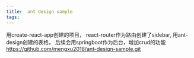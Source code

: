 ```yaml
---
title:  ant design sample
tags:
---
```


用create-react-app创建的项目， react-router作为路由创建了sidebar, 用ant-design创建的表格，
后续会用springboot作为后台，增加crud的功能
https://github.com/mengxu2018/ant-design-sample.git


